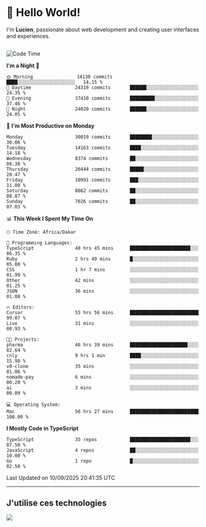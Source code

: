 # 👋 Hello World!

I'm **Lucien**, passionate about web development and creating user interfaces and experiences.

##

<!--START_SECTION:waka-->
![Code Time](http://img.shields.io/badge/Code%20Time-3%2C706%20hrs%2055%20mins-blue)

**I'm a Night 🦉** 

```text
🌞 Morning                14130 commits       ████░░░░░░░░░░░░░░░░░░░░░   14.15 % 
🌆 Daytime                24319 commits       ██████░░░░░░░░░░░░░░░░░░░   24.35 % 
🌃 Evening                37410 commits       █████████░░░░░░░░░░░░░░░░   37.46 % 
🌙 Night                  24020 commits       ██████░░░░░░░░░░░░░░░░░░░   24.05 % 
```
📅 **I'm Most Productive on Monday** 

```text
Monday                   30019 commits       ████████░░░░░░░░░░░░░░░░░   30.06 % 
Tuesday                  14163 commits       ████░░░░░░░░░░░░░░░░░░░░░   14.18 % 
Wednesday                8374 commits        ██░░░░░░░░░░░░░░░░░░░░░░░   08.38 % 
Thursday                 20444 commits       █████░░░░░░░░░░░░░░░░░░░░   20.47 % 
Friday                   10991 commits       ███░░░░░░░░░░░░░░░░░░░░░░   11.00 % 
Saturday                 8862 commits        ██░░░░░░░░░░░░░░░░░░░░░░░   08.87 % 
Sunday                   7026 commits        ██░░░░░░░░░░░░░░░░░░░░░░░   07.03 % 
```


📊 **This Week I Spent My Time On** 

```text
🕑︎ Time Zone: Africa/Dakar

💬 Programming Languages: 
TypeScript               48 hrs 45 mins      ██████████████████████░░░   86.35 % 
Ruby                     2 hrs 49 mins       █░░░░░░░░░░░░░░░░░░░░░░░░   05.00 % 
CSS                      1 hr 7 mins         ░░░░░░░░░░░░░░░░░░░░░░░░░   01.99 % 
Other                    42 mins             ░░░░░░░░░░░░░░░░░░░░░░░░░   01.25 % 
JSON                     36 mins             ░░░░░░░░░░░░░░░░░░░░░░░░░   01.08 % 

🔥 Editors: 
Cursor                   55 hrs 56 mins      █████████████████████████   99.07 % 
Live                     31 mins             ░░░░░░░░░░░░░░░░░░░░░░░░░   00.93 % 

🐱‍💻 Projects: 
pharma                   46 hrs 39 mins      █████████████████████░░░░   82.64 % 
cnly                     9 hrs 1 min         ████░░░░░░░░░░░░░░░░░░░░░   15.98 % 
v0-clone                 35 mins             ░░░░░░░░░░░░░░░░░░░░░░░░░   01.06 % 
nomade-pay               6 mins              ░░░░░░░░░░░░░░░░░░░░░░░░░   00.20 % 
ai                       3 mins              ░░░░░░░░░░░░░░░░░░░░░░░░░   00.09 % 

💻 Operating System: 
Mac                      56 hrs 27 mins      █████████████████████████   100.00 % 
```

**I Mostly Code in TypeScript** 

```text
TypeScript               35 repos            ██████████████████████░░░   87.50 % 
JavaScript               4 repos             ██░░░░░░░░░░░░░░░░░░░░░░░   10.00 % 
Go                       1 repo              █░░░░░░░░░░░░░░░░░░░░░░░░   02.50 % 
```




 Last Updated on 10/09/2025 20:41:35 UTC
<!--END_SECTION:waka-->
---

## J'utilise ces technologies

<p align="left">
  <a href="https://skillicons.dev">
    <img src="https://skillicons.dev/icons?i=ts,js,go,ruby,css,scss,tailwind,react,vite,nextjs,docker,figma,ableton" />
  </a>
</p>

